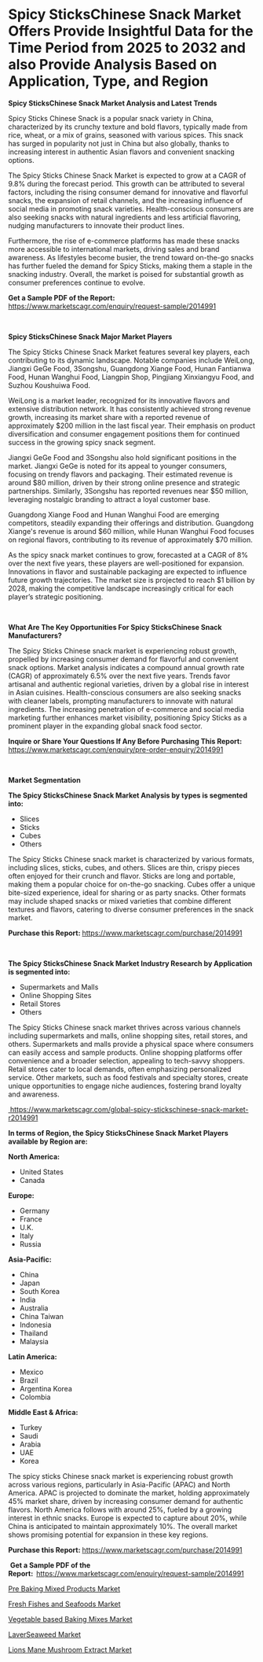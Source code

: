 <p><h1>Spicy SticksChinese Snack Market Offers Provide Insightful Data for the Time Period from 2025 to 2032 and also Provide Analysis Based on Application, Type, and Region</h1></p><p><strong>Spicy SticksChinese Snack Market Analysis and Latest Trends</strong></p>
<p><p>Spicy Sticks Chinese Snack is a popular snack variety in China, characterized by its crunchy texture and bold flavors, typically made from rice, wheat, or a mix of grains, seasoned with various spices. This snack has surged in popularity not just in China but also globally, thanks to increasing interest in authentic Asian flavors and convenient snacking options.</p><p>The Spicy Sticks Chinese Snack Market is expected to grow at a CAGR of 9.8% during the forecast period. This growth can be attributed to several factors, including the rising consumer demand for innovative and flavorful snacks, the expansion of retail channels, and the increasing influence of social media in promoting snack varieties. Health-conscious consumers are also seeking snacks with natural ingredients and less artificial flavoring, nudging manufacturers to innovate their product lines. </p><p>Furthermore, the rise of e-commerce platforms has made these snacks more accessible to international markets, driving sales and brand awareness. As lifestyles become busier, the trend toward on-the-go snacks has further fueled the demand for Spicy Sticks, making them a staple in the snacking industry. Overall, the market is poised for substantial growth as consumer preferences continue to evolve.</p></p>
<p><strong>Get a Sample PDF of the Report:&nbsp;</strong> <a href="https://www.marketscagr.com/enquiry/request-sample/2014991?utm_campaign=2010&utm_medium=2&utm_source=Github&utm_content=ia&utm_term=29032025&utm_id=spicy-stickschinese-snack">https://www.marketscagr.com/enquiry/request-sample/2014991</a></p>
<p>&nbsp;</p>
<p><strong>Spicy SticksChinese Snack Major Market Players</strong></p>
<p><p>The Spicy Sticks Chinese Snack Market features several key players, each contributing to its dynamic landscape. Notable companies include WeiLong, Jiangxi GeGe Food, 3Songshu, Guangdong Xiange Food, Hunan Fantianwa Food, Hunan Wanghui Food, Liangpin Shop, Pingjiang Xinxiangyu Food, and Suzhou Koushuiwa Food.</p><p>WeiLong is a market leader, recognized for its innovative flavors and extensive distribution network. It has consistently achieved strong revenue growth, increasing its market share with a reported revenue of approximately $200 million in the last fiscal year. Their emphasis on product diversification and consumer engagement positions them for continued success in the growing spicy snack segment.</p><p>Jiangxi GeGe Food and 3Songshu also hold significant positions in the market. Jiangxi GeGe is noted for its appeal to younger consumers, focusing on trendy flavors and packaging. Their estimated revenue is around $80 million, driven by their strong online presence and strategic partnerships. Similarly, 3Songshu has reported revenues near $50 million, leveraging nostalgic branding to attract a loyal customer base.</p><p>Guangdong Xiange Food and Hunan Wanghui Food are emerging competitors, steadily expanding their offerings and distribution. Guangdong Xiange's revenue is around $60 million, while Hunan Wanghui Food focuses on regional flavors, contributing to its revenue of approximately $70 million. </p><p>As the spicy snack market continues to grow, forecasted at a CAGR of 8% over the next five years, these players are well-positioned for expansion. Innovations in flavor and sustainable packaging are expected to influence future growth trajectories. The market size is projected to reach $1 billion by 2028, making the competitive landscape increasingly critical for each player’s strategic positioning.</p></p>
<p>&nbsp;</p>
<p><strong>What Are The Key Opportunities For Spicy SticksChinese Snack Manufacturers?</strong></p>
<p><p>The Spicy Sticks Chinese snack market is experiencing robust growth, propelled by increasing consumer demand for flavorful and convenient snack options. Market analysis indicates a compound annual growth rate (CAGR) of approximately 6.5% over the next five years. Trends favor artisanal and authentic regional varieties, driven by a global rise in interest in Asian cuisines. Health-conscious consumers are also seeking snacks with cleaner labels, prompting manufacturers to innovate with natural ingredients. The increasing penetration of e-commerce and social media marketing further enhances market visibility, positioning Spicy Sticks as a prominent player in the expanding global snack food sector.</p></p>
<p><strong>Inquire or Share Your Questions If Any Before Purchasing This Report:</strong> <a href="https://www.marketscagr.com/enquiry/pre-order-enquiry/2014991?utm_campaign=2010&utm_medium=2&utm_source=Github&utm_content=ia&utm_term=29032025&utm_id=spicy-stickschinese-snack">https://www.marketscagr.com/enquiry/pre-order-enquiry/2014991</a></p>
<p>&nbsp;</p>
<p><strong>Market Segmentation</strong></p>
<p><strong>The Spicy SticksChinese Snack Market Analysis by types is segmented into:</strong></p>
<p><ul><li>Slices</li><li>Sticks</li><li>Cubes</li><li>Others</li></ul></p>
<p><p>The Spicy Sticks Chinese snack market is characterized by various formats, including slices, sticks, cubes, and others. Slices are thin, crispy pieces often enjoyed for their crunch and flavor. Sticks are long and portable, making them a popular choice for on-the-go snacking. Cubes offer a unique bite-sized experience, ideal for sharing or as party snacks. Other formats may include shaped snacks or mixed varieties that combine different textures and flavors, catering to diverse consumer preferences in the snack market.</p></p>
<p><strong>Purchase this Report:&nbsp;</strong><a href="https://www.marketscagr.com/purchase/2014991?utm_campaign=2010&utm_medium=2&utm_source=Github&utm_content=ia&utm_term=29032025&utm_id=spicy-stickschinese-snack">https://www.marketscagr.com/purchase/2014991</a></p>
<p>&nbsp;</p>
<p><strong>The Spicy SticksChinese Snack Market Industry Research by Application is segmented into:</strong></p>
<p><ul><li>Supermarkets and Malls</li><li>Online Shopping Sites</li><li>Retail Stores</li><li>Others</li></ul></p>
<p><p>The Spicy Sticks Chinese snack market thrives across various channels including supermarkets and malls, online shopping sites, retail stores, and others. Supermarkets and malls provide a physical space where consumers can easily access and sample products. Online shopping platforms offer convenience and a broader selection, appealing to tech-savvy shoppers. Retail stores cater to local demands, often emphasizing personalized service. Other markets, such as food festivals and specialty stores, create unique opportunities to engage niche audiences, fostering brand loyalty and awareness.</p></p>
<p><a href="https://www.marketscagr.com/global-spicy-stickschinese-snack-market-r2014991?utm_campaign=2010&utm_medium=2&utm_source=Github&utm_content=ia&utm_term=29032025&utm_id=spicy-stickschinese-snack">&nbsp;https://www.marketscagr.com/global-spicy-stickschinese-snack-market-r2014991</a></p>
<p><strong>In terms of Region, the Spicy SticksChinese Snack Market Players available by Region are:</strong></p>
<p>
    <p> <strong> North America: </strong>
        <ul>
            <li>United States</li>
            <li>Canada</li>
        </ul>
        </p> 
    <p> <strong> Europe: </strong>
        <ul>
            <li>Germany</li>
            <li>France</li>
            <li>U.K.</li>
            <li>Italy</li>
            <li>Russia</li>
        </ul>
        </p> 
    <p> <strong> Asia-Pacific: </strong>
        <ul>
            <li>China</li>
            <li>Japan</li>
            <li>South Korea</li>
            <li>India</li>
            <li>Australia</li>
            <li>China Taiwan</li>
            <li>Indonesia</li>
            <li>Thailand</li>
            <li>Malaysia</li>
        </ul>
        </p> 
    <p> <strong> Latin America: </strong>
        <ul>
            <li>Mexico</li>
            <li>Brazil</li>
            <li>Argentina Korea</li>
            <li>Colombia</li>
        </ul>
        </p> 
    <p> <strong> Middle East & Africa: </strong>
        <ul>
            <li>Turkey</li>
            <li>Saudi</li>
            <li>Arabia</li>
            <li>UAE</li>
            <li>Korea</li>
        </ul>
    </p>
    </p>
<p><p>The spicy sticks Chinese snack market is experiencing robust growth across various regions, particularly in Asia-Pacific (APAC) and North America. APAC is projected to dominate the market, holding approximately 45% market share, driven by increasing consumer demand for authentic flavors. North America follows with around 25%, fueled by a growing interest in ethnic snacks. Europe is expected to capture about 20%, while China is anticipated to maintain approximately 10%. The overall market shows promising potential for expansion in these key regions.</p></p>
<p><strong>Purchase this Report: </strong><a href="https://www.marketscagr.com/purchase/2014991?utm_campaign=2010&utm_medium=2&utm_source=Github&utm_content=ia&utm_term=29032025&utm_id=spicy-stickschinese-snack">https://www.marketscagr.com/purchase/2014991</a></p>
<p>&nbsp;<strong>Get a Sample PDF of the Report:&nbsp;&nbsp;</strong><a href="https://www.marketscagr.com/enquiry/request-sample/2014991?utm_campaign=2010&utm_medium=2&utm_source=Github&utm_content=ia&utm_term=29032025&utm_id=spicy-stickschinese-snack">https://www.marketscagr.com/enquiry/request-sample/2014991</a></p>
<p><strong></strong></p>
<p><p><a href="https://github.com/BryceTownsendr/Market-Research-Report-List-7/blob/main/pre-baking-mixed-products-market.md?utm_campaign=2010&utm_medium=2&utm_source=Github&utm_content=ia&utm_term=29032025&utm_id=spicy-stickschinese-snack">Pre Baking Mixed Products Market</a></p><p><a href="https://github.com/beberjuban9a/Market-Research-Report-List-1/blob/main/fresh-fishes-and-seafoods-market.md?utm_campaign=2010&utm_medium=2&utm_source=Github&utm_content=ia&utm_term=29032025&utm_id=spicy-stickschinese-snack">Fresh Fishes and Seafoods Market</a></p><p><a href="https://github.com/mahnoor2003/Market-Research-Report-List-7/blob/main/vegetable-based-baking-mixes-market.md?utm_campaign=2010&utm_medium=2&utm_source=Github&utm_content=ia&utm_term=29032025&utm_id=spicy-stickschinese-snack">Vegetable based Baking Mixes Market</a></p><p><a href="https://github.com/camacrokesw2/Market-Research-Report-List-1/blob/main/laverseaweed-market.md?utm_campaign=2010&utm_medium=2&utm_source=Github&utm_content=ia&utm_term=29032025&utm_id=spicy-stickschinese-snack">LaverSeaweed Market</a></p><p><a href="https://github.com/diosohusch6x/Market-Research-Report-List-1/blob/main/lions-mane-mushroom-extract-market.md?utm_campaign=2010&utm_medium=2&utm_source=Github&utm_content=ia&utm_term=29032025&utm_id=spicy-stickschinese-snack">Lions Mane Mushroom Extract Market</a></p></p>